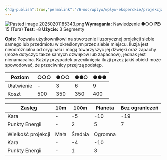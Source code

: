 ```yaml
---
{"dg-publish":true,"permalink":"/6-moc/wplyw/wplyw-eksperckie/projekcja-mocy/","dgPassFrontmatter":true}
---
```


![Pasted image 20250201185343.png](/img/user/6%20Obrazy/Pasted%20image%2020250201185343.png)
**Wymagania:** Nawiedzenie ●○○
**PE:** 15 (Tura)
**Test:** -8
**Użycie:** 3 Segmenty

**Opis:** Pozwala użytkownikowi na stworzenie iluzorycznej projekcji siebie samego lub przedmiotu w określonym przez siebie miejscu. Iluzja jest nieodróżnialna od oryginału i mogą towarzyszyć jej dźwięki oraz zapachy (może dotyczyć także samych dźwięków lub zapachów), jednak jest nienamacalna. Każdy przypadek przeniknięcia iluzji przez jakiś obiekt może spowodować, że przeciwnicy przejrzą podstęp.

| Poziom     | ○○○ | ●○○ | ●●○ | ●●● |
| ---------- | --- | --- | --- | --- |
| Ułatwienie | -   | 3   | 6   | 9   |
| Koszt      | 500 | 350 | 350 | 400 |

| Zasięg             | 10m  | 100m    | Planeta | Bez ograniczeń |
| ------------------ | ---- | ------- | ------- | -------------- |
| Kara               | -    | -5      | -10     | -19            |
| Punkty Energii     | -    | 2       | 5       | 7              |
|                    |      |         |         |                |
| Wielkość projekcji | Mała | Średnia | Ogromna |                |
| Kara               | -    | -4      | -10     |                |
| Punkty Energii     | -    | 1       | 3       |                |